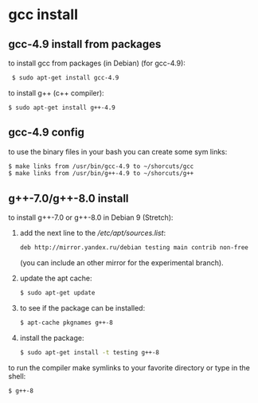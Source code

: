 # gcc install

## gcc-4.9 install from packages
to install gcc from packages (in Debian) (for gcc-4.9):
```sh
 $ sudo apt-get install gcc-4.9
```

to install g++ (c++ compiler):
```sh
$ sudo apt-get install g++-4.9
```    


## gcc-4.9 config
to use the binary files in your bash you can create some sym links:
```sh
$ make links from /usr/bin/gcc-4.9 to ~/shorcuts/gcc
$ make links from /usr/bin/g++-4.9 to ~/shorcuts/g++
```


## g++-7.0/g++-8.0 install
to install g++-7.0 or g++-8.0 in Debian 9 (Stretch):
1. add the next line to the */etc/apt/sources.list*:
   ```sh
   deb http://mirror.yandex.ru/debian testing main contrib non-free
   ```
   (you can include an other mirror for the experimental branch).

2. update the apt cache:
   ```sh
   $ sudo apt-get update
   ```

3. to see if the package can be installed:
   ```sh
   $ apt-cache pkgnames g++-8
   ```
 
4. install the package:
   ```sh
   $ sudo apt-get install -t testing g++-8
   ```

to run the compiler make symlinks to your favorite directory
or type in the shell:
```sh
$ g++-8
```

